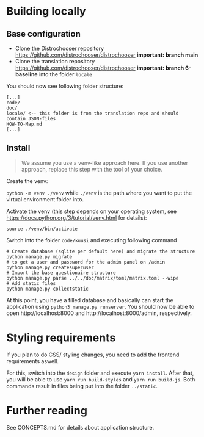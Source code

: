 # Building locally

## Base configuration

- Clone the Distrochooser repository https://github.com/distrochooser/distrochooser **important: branch main**
- Clone the translation repository https://github.com/distrochooser/distrochooser **important: branch 6-baseline** into the folder `locale`

You should now see following folder structure:

```
[...]
code/
doc/
locale/ <-- this folder is from the translation repo and should contain JSON-files
HOW-TO-Map.md
[...]
```

## Install

> We assume you use a venv-like approach here. If you use another approach, replace this step with the tool of your choice.

Create the venv:

`python -m venv ./venv` while `./venv` is the path where you want to put the virtual environment folder into.

Activate the venv (this step depends on your operating system, see https://docs.python.org/3/tutorial/venv.html for details):

`source ./venv/bin/activate`

Switch into the folder `code/kuusi` and executing following command

```
# Create database (sqlite per default here) and migrate the structure
python manage.py migrate
# to get a user and password for the admin panel on /admin
python manage.py createsuperuser
# Import the base questionaire structure
python manage.py parse ../../doc/matrix/toml/matrix.toml --wipe 
# Add static files
python manage.py collectstatic
```

At this point, you have a filled database and basically can start the application using `python3 manage.py runserver`. You should now be able to open http://localhost:8000 and http://localhost:8000/admin, respectively.

# Styling requirements

If you plan to do CSS/ styling changes, you need to add the frontend requirements aswell.

For this, switch into the `design` folder and execute `yarn install`. After that, you will be able to use `yarn run build-styles` and `yarn run build-js`. Both commands result in files being put into the folder `../static`.

# Further reading

See CONCEPTS.md for details about application structure.